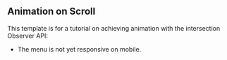 ## Animation on Scroll

This template is for a tutorial on achieving animation with the intersection Observer API:

- The menu is not yet responsive on mobile.
